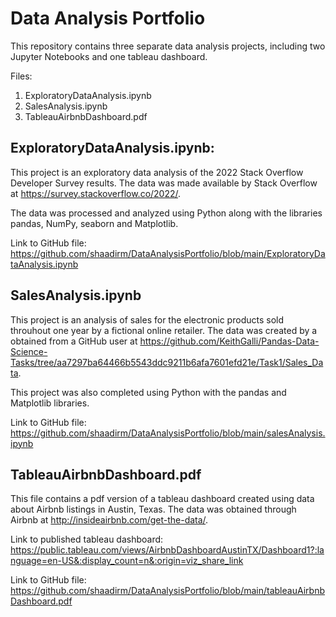 # Data Analysis Portfolio

This repository contains three separate data analysis projects, including two Jupyter Notebooks and one tableau dashboard.

Files:
1. ExploratoryDataAnalysis.ipynb
2. SalesAnalysis.ipynb
3. TableauAirbnbDashboard.pdf

## ExploratoryDataAnalysis.ipynb: 

This project is an exploratory data analysis of the 2022 Stack Overflow Developer Survey results. The data was made available by Stack Overflow at https://survey.stackoverflow.co/2022/.

The data was processed and analyzed using Python along with the libraries pandas, NumPy, seaborn and Matplotlib.

Link to GitHub file: https://github.com/shaadirm/DataAnalysisPortfolio/blob/main/ExploratoryDataAnalysis.ipynb

## SalesAnalysis.ipynb

This project is an analysis of sales for the electronic products sold throuhout one year by a fictional online retailer. The data was created by a obtained from a GitHub user at https://github.com/KeithGalli/Pandas-Data-Science-Tasks/tree/aa7297ba64466b5543ddc9211b6afa7601efd21e/Task1/Sales_Data.

This project was also completed using Python with the pandas and Matplotlib libraries.

Link to GitHub file: https://github.com/shaadirm/DataAnalysisPortfolio/blob/main/salesAnalysis.ipynb

## TableauAirbnbDashboard.pdf

This file contains a pdf version of a tableau dashboard created using data about Airbnb listings in Austin, Texas. The data was obtained through Airbnb at http://insideairbnb.com/get-the-data/.

Link to published tableau dashboard: https://public.tableau.com/views/AirbnbDashboardAustinTX/Dashboard1?:language=en-US&:display_count=n&:origin=viz_share_link

Link to GitHub file: https://github.com/shaadirm/DataAnalysisPortfolio/blob/main/tableauAirbnbDashboard.pdf
